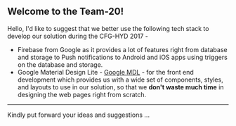 Welcome to the Team-20!
---
Hello, I'd like to suggest that we better use the following tech stack to develop our solution during the CFG-HYD 2017 -
* Firebase from Google as it provides a lot of features right from database and storage to Push notifications to Android and iOS apps using triggers on the database and storage.
* Google Material Design Lite - [Google MDL](https://getmdl.io/) - for the front end development which provides us with a wide set of components, styles, and layouts to use in our solution, so that we __don't waste much time__ in designing the web pages right from scratch.
 ---

Kindly put forward your ideas and suggestions ...
